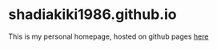 # shadiakiki1986.github.io
This is my personal homepage, hosted on github pages [here](http://shadiakiki1986.github.io/)
